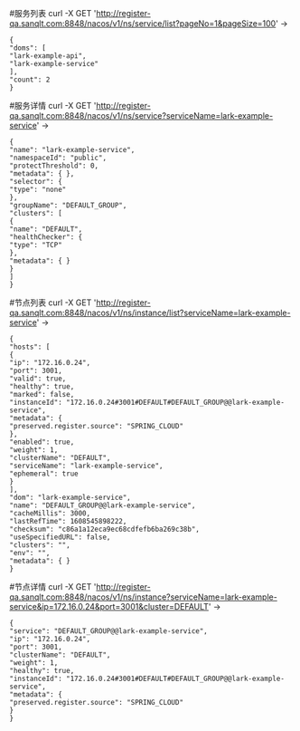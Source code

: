 #服务列表
curl -X GET 'http://register-qa.sanqlt.com:8848/nacos/v1/ns/service/list?pageNo=1&pageSize=100'
->
```
{
"doms": [
"lark-example-api",
"lark-example-service"
],
"count": 2
}
```

#服务详情
curl -X GET 'http://register-qa.sanqlt.com:8848/nacos/v1/ns/service?serviceName=lark-example-service'
->
```
{
"name": "lark-example-service",
"namespaceId": "public",
"protectThreshold": 0,
"metadata": { },
"selector": {
"type": "none"
},
"groupName": "DEFAULT_GROUP",
"clusters": [
{
"name": "DEFAULT",
"healthChecker": {
"type": "TCP"
},
"metadata": { }
}
]
}
```

#节点列表
curl -X GET 'http://register-qa.sanqlt.com:8848/nacos/v1/ns/instance/list?serviceName=lark-example-service'
->
```
{
"hosts": [
{
"ip": "172.16.0.24",
"port": 3001,
"valid": true,
"healthy": true,
"marked": false,
"instanceId": "172.16.0.24#3001#DEFAULT#DEFAULT_GROUP@@lark-example-service",
"metadata": {
"preserved.register.source": "SPRING_CLOUD"
},
"enabled": true,
"weight": 1,
"clusterName": "DEFAULT",
"serviceName": "lark-example-service",
"ephemeral": true
}
],
"dom": "lark-example-service",
"name": "DEFAULT_GROUP@@lark-example-service",
"cacheMillis": 3000,
"lastRefTime": 1608545898222,
"checksum": "c86a1a12eca9ec68cdfefb6ba269c38b",
"useSpecifiedURL": false,
"clusters": "",
"env": "",
"metadata": { }
}
```

#节点详情
curl -X GET 'http://register-qa.sanqlt.com:8848/nacos/v1/ns/instance?serviceName=lark-example-service&ip=172.16.0.24&port=3001&cluster=DEFAULT'
->
```
{
"service": "DEFAULT_GROUP@@lark-example-service",
"ip": "172.16.0.24",
"port": 3001,
"clusterName": "DEFAULT",
"weight": 1,
"healthy": true,
"instanceId": "172.16.0.24#3001#DEFAULT#DEFAULT_GROUP@@lark-example-service",
"metadata": {
"preserved.register.source": "SPRING_CLOUD"
}
}
```
